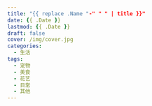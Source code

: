 ```yaml
---
title: "{{ replace .Name "-" " " | title }}"
date: {{ .Date }}
lastmod: {{ .Date }}
draft: false
cover: /img/cover.jpg
categories:
  - 生活
tags:
  - 宠物
  - 美食
  - 花艺
  - 日常
  - 其他
---
```


